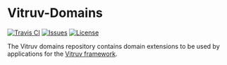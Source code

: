 # Vitruv-Domains

[![Travis CI](https://img.shields.io/travis/vitruv-tools/Vitruv-Domains.svg)](https://travis-ci.org/vitruv-tools/Vitruv-Domains)
[![Issues](https://img.shields.io/github/issues/vitruv-tools/Vitruv-Domains.svg)](https://github.com/vitruv-tools/Vitruv-Domains/issues)
[![License](https://img.shields.io/github/license/vitruv-tools/Vitruv-Domains.svg)](https://raw.githubusercontent.com/vitruv-tools/Vitruv-Domains/master/LICENSE)

The Vitruv domains repository contains domain extensions to be used by applications for the [Vitruv framework](https://github.com/vitruv-tools/Vitruv/).

